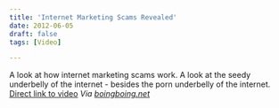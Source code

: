 ```yaml
---
title: 'Internet Marketing Scams Revealed'
date: 2012-06-05
draft: false
tags: [Video]

---
```


A look at how internet marketing scams work. A look at the seedy underbelly of the internet - besides the porn underbelly of the internet. [Direct link to video](http://youtu.be/Z0LZ6DNCgrY) _Via [boingboing.net](http://boingboing.net/2012/05/11/incredibly-detailed-look-at-in.html)_